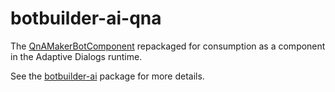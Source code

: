 # botbuilder-ai-qna

The [QnAMakerBotComponent](https://github.com/microsoft/botbuilder-js/blob/main/libraries/botbuilder-ai/src/qnaMakerBotComponent.ts)
repackaged for consumption as a component in the Adaptive Dialogs runtime.

See the [botbuilder-ai](https://github.com/microsoft/botbuilder-js/blob/main/libraries/botbuilder-ai/README.md)
package for more details.
